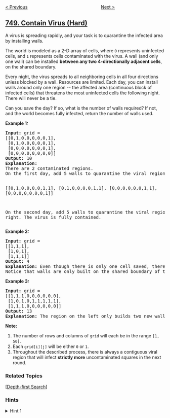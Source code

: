<!--|This file generated by command(leetcode description); DO NOT EDIT.    |-->
<!--+----------------------------------------------------------------------+-->
<!--|@author    openset <openset.wang@gmail.com>                           |-->
<!--|@link      https://github.com/openset                                 |-->
<!--|@home      https://github.com/tonymontaro/leetcode-hints                        |-->
<!--+----------------------------------------------------------------------+-->

[< Previous](https://github.com/tonymontaro/leetcode-hints/tree/master/problems/shortest-completing-word "Shortest Completing Word")
　　　　　　　　　　　　　　　　
[Next >](https://github.com/tonymontaro/leetcode-hints/tree/master/problems/number-of-corner-rectangles "Number Of Corner Rectangles")

## [749. Contain Virus (Hard)](https://leetcode.com/problems/contain-virus "隔离病毒")

<p>
A virus is spreading rapidly, and your task is to quarantine the infected area by installing walls.
</p><p>
The world is modeled as a 2-D array of cells, where <code>0</code> represents uninfected cells, and <code>1</code> represents cells contaminated with the virus.  A wall (and only one wall) can be installed <b>between any two 4-directionally adjacent cells</b>, on the shared boundary.
</p><p>
Every night, the virus spreads to all neighboring cells in all four directions unless blocked by a wall.
Resources are limited. Each day, you can install walls around only one region -- the affected area (continuous block of infected cells) that threatens the most uninfected cells the following night. There will never be a tie.
</p><p>
Can you save the day? If so, what is the number of walls required? If not, and the world becomes fully infected, return the number of walls used.
</p><p>

<p><b>Example 1:</b><br />
<pre>
<b>Input:</b> grid = 
[[0,1,0,0,0,0,0,1],
 [0,1,0,0,0,0,0,1],
 [0,0,0,0,0,0,0,1],
 [0,0,0,0,0,0,0,0]]
<b>Output:</b> 10
<b>Explanation:</b>
There are 2 contaminated regions.
On the first day, add 5 walls to quarantine the viral region on the left. The board after the virus spreads is:

[[0,1,0,0,0,0,1,1],
 [0,1,0,0,0,0,1,1],
 [0,0,0,0,0,0,1,1],
 [0,0,0,0,0,0,0,1]]

On the second day, add 5 walls to quarantine the viral region on the right. The virus is fully contained.
</pre>
</p>

<p><b>Example 2:</b><br />
<pre>
<b>Input:</b> grid = 
[[1,1,1],
 [1,0,1],
 [1,1,1]]
<b>Output:</b> 4
<b>Explanation:</b> Even though there is only one cell saved, there are 4 walls built.
Notice that walls are only built on the shared boundary of two different cells.
</pre>
</p>

<p><b>Example 3:</b><br />
<pre>
<b>Input:</b> grid = 
[[1,1,1,0,0,0,0,0,0],
 [1,0,1,0,1,1,1,1,1],
 [1,1,1,0,0,0,0,0,0]]
<b>Output:</b> 13
<b>Explanation:</b> The region on the left only builds two new walls.
</pre>
</p>

<p><b>Note:</b><br>
<ol>
<li>The number of rows and columns of <code>grid</code> will each be in the range <code>[1, 50]</code>.</li>
<li>Each <code>grid[i][j]</code> will be either <code>0</code> or <code>1</code>.</li>
<li>Throughout the described process, there is always a contiguous viral region that will infect <b>strictly more</b> uncontaminated squares in the next round.</li>
</ol>
</p>

### Related Topics
  [[Depth-first Search](https://github.com/tonymontaro/leetcode-hints/tree/master/tag/depth-first-search/README.md)]

### Hints
<details>
<summary>Hint 1</summary>
The implementation is long - we want to perfrom the following steps:

* Find all viral regions (connected components), additionally for each region keeping track of the frontier (neighboring uncontaminated cells), and the perimeter of the region.

* Disinfect the most viral region, adding it's perimeter to the answer.

* Spread the virus in the remaining regions outward by 1 square.
</details>
